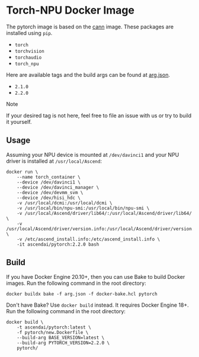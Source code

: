 <!-- Please update the overview on DockerHub once changes are made to this doc -->
<!-- https://hub.docker.com/r/ascendai/pytorch -->

# Torch-NPU Docker Image

The pytorch image is based on the [cann](../cann) image. These packages are installed using `pip`.

- `torch`
- `torchvision`
- `torchaudio`
- `torch_npu`

Here are available tags and the build args can be found at [arg.json](../arg.json).

- `2.1.0`
- `2.2.0`

> [!NOTE]
>
> If your desired tag is not here, feel free to file an issue with us or
> try to build it yourself.

## Usage

Assuming your NPU device is mounted at `/dev/davinci1` and your NPU driver is installed at `/usr/local/Ascend`:

```docker
docker run \
    --name torch_container \
    --device /dev/davinci1 \
    --device /dev/davinci_manager \
    --device /dev/devmm_svm \
    --device /dev/hisi_hdc \
    -v /usr/local/dcmi:/usr/local/dcmi \
    -v /usr/local/bin/npu-smi:/usr/local/bin/npu-smi \
    -v /usr/local/Ascend/driver/lib64/:/usr/local/Ascend/driver/lib64/ \
    -v /usr/local/Ascend/driver/version.info:/usr/local/Ascend/driver/version.info \
    -v /etc/ascend_install.info:/etc/ascend_install.info \
    -it ascendai/pytorch:2.2.0 bash
```

## Build

If you have Docker Engine 20.10+, then you can use Bake to build Docker images. Run the following command
in the root directory:

```docker
docker buildx bake -f arg.json -f docker-bake.hcl pytorch
```

Don't have Bake? Use `docker build` instead. It requires Docker Engine 18+. Run the following command
in the root directory:

```docker
docker build \
    -t ascendai/pytorch:latest \
    -f pytorch/new.Dockerfile \
    --build-arg BASE_VERSION=latest \
    --build-arg PYTORCH_VERSION=2.2.0 \
    pytorch/
```
